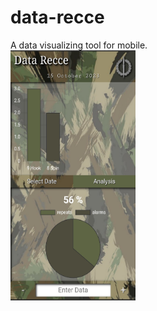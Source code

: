 # data-recce
A data visualizing tool for mobile.<br>
<img src="screen.jpg" alt="screen shot" width="200" height="400">
